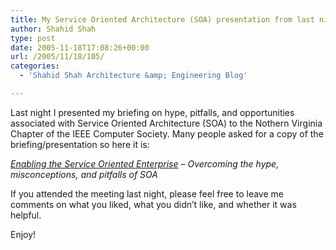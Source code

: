 ```yaml
---
title: My Service Oriented Architecture (SOA) presentation from last night
author: Shahid Shah
type: post
date: 2005-11-18T17:08:26+00:00
url: /2005/11/18/105/
categories:
  - 'Shahid Shah Architecture &amp; Engineering Blog'

---
```

Last night I presented my briefing on hype, pitfalls, and opportunities associated with Service Oriented Architecture (SOA) to the Nothern Virginia Chapter of the IEEE Computer Society. Many people asked for a copy of the briefing/presentation so here it is:

_[Enabling the Service Oriented Enterprise][1] &#8211; Overcoming the hype, misconceptions, and pitfalls of SOA_

If you attended the meeting last night, please feel free to leave me comments on what you liked, what you didn&#8217;t like, and whether it was helpful.

Enjoy!

 [1]: /resources/Enabling_the_Service_Oriented_Enterprise.pdf